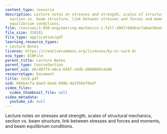 ```yaml
---
content_type: resource
description: Lecture notes on stresses and strength, scales of structural mechanics,
  section vs. beam structure, link between stresses and forces and moments, and beam
  equilibrium conditions.
file: /courses/1-050-engineering-mechanics-i-fall-2007/68ebacfa8ae36eeb8d8b4e2fb6ef0ad7_lec8.pdf
file_size: 310161
file_type: application/pdf
learning_resource_types:
- Lecture Notes
license: https://creativecommons.org/licenses/by-nc-sa/4.0/
ocw_type: OCWFile
parent_title: Lecture Notes
parent_type: CourseSection
parent_uid: dec40ff4-e8ca-636f-c6db-d88880914a96
resourcetype: Document
title: lec8.pdf
uid: 68ebacfa-8ae3-6eeb-8d8b-4e2fb6ef0ad7
video_files:
  video_thumbnail_file: null
video_metadata:
  youtube_id: null
---
```

Lecture notes on stresses and strength, scales of structural mechanics, section vs. beam structure, link between stresses and forces and moments, and beam equilibrium conditions.